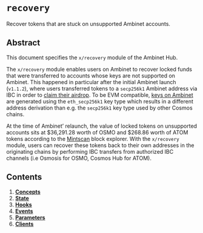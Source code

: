 <!--
order: 0
title: "Recovery Overview"
parent:
  title: "recovery"
-->

# `recovery`

Recover tokens that are stuck on unsupported Ambinet accounts.

## Abstract

This document specifies the  `x/recovery` module of the Ambinet Hub.

The `x/recovery` module enables users on Ambinet to recover locked funds that were transferred to accounts whose keys are not supported on Ambinet. This happened in particular after the initial Ambinet launch (`v1.1.2`), where users transferred tokens to a `secp256k1` Ambinet address via IBC in order to [claim their airdrop](https://fortress.dev/modules/claims/). To be EVM compatible, [keys on Ambinet](https://fortress.dev/technical_concepts/accounts.html#fortress-accounts) are generated using the `eth_secp256k1` key type which results in a different address derivation than e.g. the `secp256k1` key type used by other Cosmos chains.

At the time of Ambinet’ relaunch, the value of locked tokens on unsupported accounts sits at $36,291.28 worth of OSMO and $268.86 worth of ATOM tokens according to the [Mintscan](https://www.mintscan.io/fortress/assets) block explorer. With the `x/recovery` module, users can recover these tokens back to their own addresses in the originating chains by performing IBC transfers from authorized IBC channels (i.e Osmosis for OSMO, Cosmos Hub for ATOM).

## Contents

1. **[Concepts](01_concepts.md)**
2. **[State](02_state.md)**
3. **[Hooks](03_hooks.md)**
4. **[Events](04_events.md)**
5. **[Parameters](05_parameters.md)**
6. **[Clients](06_clients.md)**
